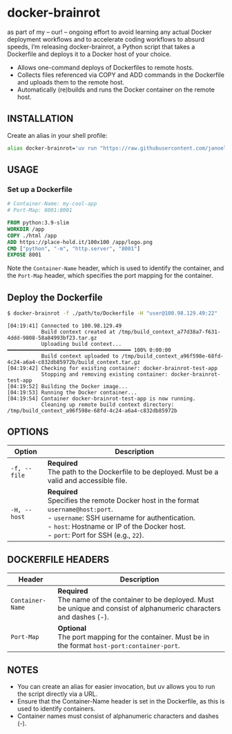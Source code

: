 docker-brainrot  
===============  

as part of my – our! – ongoing effort to avoid learning any actual Docker deployment workflows and to accelerate coding workflows to absurd speeds, I’m releasing docker-brainrot, a Python script that takes a Dockerfile and deploys it to a Docker host of your choice.

* Allows one-command deploys of Dockerfiles to remote hosts.
* Collects files referenced via COPY and ADD commands in the Dockerfile and uploads them to the remote host.
* Automatically (re)builds and runs the Docker container on the remote host.

## INSTALLATION

Create an alias in your shell profile:

```bash
alias docker-brainrot='uv run "https://raw.githubusercontent.com/janoelze/docker-brainrot/main/d.py?v=$(date +%s)"'
```

## USAGE

### Set up a Dockerfile

```Dockerfile
# Container-Name: my-cool-app
# Port-Map: 8001:8001

FROM python:3.9-slim
WORKDIR /app
COPY ./html /app
ADD https://place-hold.it/100x100 /app/logo.png
CMD ["python", "-m", "http.server", "8001"]
EXPOSE 8001
```

Note the `Container-Name` header, which is used to identify the container, and the `Port-Map` header, which specifies the port mapping for the container.

## Deploy the Dockerfile

```bash
$ docker-brainrot -f ./path/to/Dockerfile -H "user@100.98.129.49:22"
```

````
[04:19:41] Connected to 100.98.129.49
           Build context created at /tmp/build_context_a77d38a7-f631-4ddd-9808-58a84993bf23.tar.gz
           Uploading build context... ━━━━━━━━━━━━━━━━━━━━━━━━━━━━━━━━━━━━━━━━ 100% 0:00:00
           Build context uploaded to /tmp/build_context_a96f598e-68fd-4c24-a6a4-c832db85972b/build_context.tar.gz
[04:19:42] Checking for existing container: docker-brainrot-test-app
           Stopping and removing existing container: docker-brainrot-test-app
[04:19:52] Building the Docker image...
[04:19:53] Running the Docker container...
[04:19:54] Container docker-brainrot-test-app is now running.
           Cleaning up remote build context directory: /tmp/build_context_a96f598e-68fd-4c24-a6a4-c832db85972b
````

## OPTIONS

| Option         | Description                                                                                       |
|----------------|---------------------------------------------------------------------------------------------------|
| `-f, --file`   | **Required**<br>The path to the Dockerfile to be deployed. Must be a valid and accessible file.   |
| `-H, --host`   | **Required**<br>Specifies the remote Docker host in the format `username@host:port`.<br>- `username`: SSH username for authentication.<br>- `host`: Hostname or IP of the Docker host.<br>- `port`: Port for SSH (e.g., `22`). |

## DOCKERFILE HEADERS

| Header          | Description                                                                                       |
|-----------------|---------------------------------------------------------------------------------------------------|
| `Container-Name`| **Required**<br>The name of the container to be deployed. Must be unique and consist of alphanumeric characters and dashes (-). |
| `Port-Map`      | **Optional**<br>The port mapping for the container. Must be in the format `host-port:container-port`. |


## NOTES

- You can create an alias for easier invocation, but uv allows you to run the script directly via a URL.
- Ensure that the Container-Name header is set in the Dockerfile, as this is used to identify containers.
- Container names must consist of alphanumeric characters and dashes (-).
